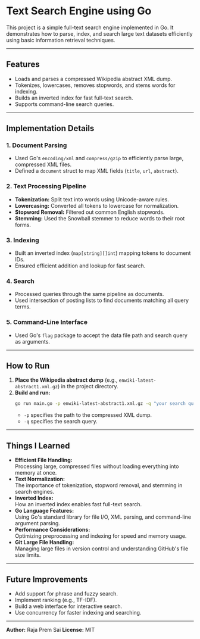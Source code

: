 # Text Search Engine using Go

This project is a simple full-text search engine implemented in Go. It demonstrates how to parse, index, and search large text datasets efficiently using basic information retrieval techniques.

---

## Features

- Loads and parses a compressed Wikipedia abstract XML dump.
- Tokenizes, lowercases, removes stopwords, and stems words for indexing.
- Builds an inverted index for fast full-text search.
- Supports command-line search queries.

---

## Implementation Details

### 1. Document Parsing

- Used Go's `encoding/xml` and `compress/gzip` to efficiently parse large, compressed XML files.
- Defined a `document` struct to map XML fields (`title`, `url`, `abstract`).

### 2. Text Processing Pipeline

- **Tokenization:** Split text into words using Unicode-aware rules.
- **Lowercasing:** Converted all tokens to lowercase for normalization.
- **Stopword Removal:** Filtered out common English stopwords.
- **Stemming:** Used the Snowball stemmer to reduce words to their root forms.

### 3. Indexing

- Built an inverted index (`map[string][]int`) mapping tokens to document IDs.
- Ensured efficient addition and lookup for fast search.

### 4. Search

- Processed queries through the same pipeline as documents.
- Used intersection of posting lists to find documents matching all query terms.

### 5. Command-Line Interface

- Used Go's `flag` package to accept the data file path and search query as arguments.

---

## How to Run

1. **Place the Wikipedia abstract dump** (e.g., `enwiki-latest-abstract1.xml.gz`) in the project directory.
2. **Build and run:**
   ```sh
   go run main.go -p enwiki-latest-abstract1.xml.gz -q "your search query"
   ```
   - `-p` specifies the path to the compressed XML dump.
   - `-q` specifies the search query.

---

## Things I Learned

- **Efficient File Handling:**  
  Processing large, compressed files without loading everything into memory at once.
- **Text Normalization:**  
  The importance of tokenization, stopword removal, and stemming in search engines.
- **Inverted Index:**  
  How an inverted index enables fast full-text search.
- **Go Language Features:**  
  Using Go's standard library for file I/O, XML parsing, and command-line argument parsing.
- **Performance Considerations:**  
  Optimizing preprocessing and indexing for speed and memory usage.
- **Git Large File Handling:**  
  Managing large files in version control and understanding GitHub's file size limits.

---

## Future Improvements

- Add support for phrase and fuzzy search.
- Implement ranking (e.g., TF-IDF).
- Build a web interface for interactive search.
- Use concurrency for faster indexing and searching.

---

**Author:** Raja Prem Sai
**License:** MIT